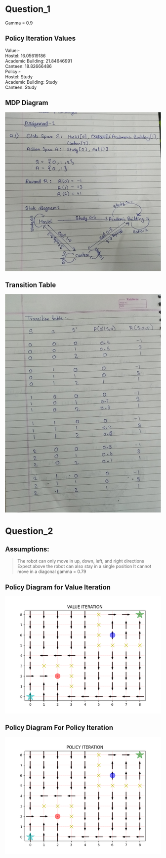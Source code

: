 # Question_1
Gamma = 0.9
## Policy Iteration Values
Value:- \
Hostel: 16.05619186 \
Academic Building: 21.84646991\
Canteen: 18.82666486 \
Policy:- \
Hostel: Study\
Academic Building: Study\
Canteen: Study

## MDP Diagram
![image](images/Pg1.jpg)
## Transition Table
![image](images/Pg2.jpg)

# Question_2
## Assumptions:
>The robot can only move in up, down, left, and right directions\
>Expect above the robot can also stay in a single position
>It cannot move in a diagonal
>gamma = 0.79
>
## Policy Diagram for Value Iteration 
![image](images/Figure_1.png)
## Policy Diagram For Policy Iteration
![image](images/Figure_2.png)
